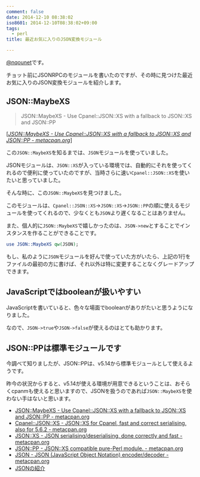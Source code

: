 ```yaml
---
comment: false
date: 2014-12-10 08:38:02
iso8601: 2014-12-10T08:38:02+09:00
tags:
  - perl
title: 最近お気に入りのJSON変換モジュール

---
```


<p><a href="https://twitter.com/nqounet">@nqounet</a>です。</p>

<p>チョット前にJSONRPCのモジュールを書いたのですが、その時に見つけた最近お気に入りのJSON変換モジュールを紹介します。</p>



<h2>JSON::MaybeXS</h2>

<blockquote cite="https://metacpan.org/pod/JSON::MaybeXS" title="JSON::MaybeXS - Use Cpanel::JSON::XS with a fallback to JSON::XS and JSON::PP - metacpan.org" class="blockquote"><p>JSON::MaybeXS - Use Cpanel::JSON::XS with a fallback to JSON::XS and JSON::PP</p></blockquote>

<div class="cite">[<cite><a href="https://metacpan.org/pod/JSON::MaybeXS">JSON::MaybeXS - Use Cpanel::JSON::XS with a fallback to JSON::XS and JSON::PP - metacpan.org</a></cite>]</div>

<p>この<code>JSON::MaybeXS</code>を知るまでは、<code>JSON</code>モジュールを使っていました。</p>

<p>JSONモジュールは、<code>JSON::XS</code>が入っている環境では、自動的にそれを使ってくれるので便利に使っていたのですが、当時さらに速い<code>Cpanel::JSON::XS</code>を使いたいと思っていました。</p>

<p>そんな時に、この<code>JSON::MaybeXS</code>を見つけました。</p>

<p>このモジュールは、<code>Cpanel::JSON::XS</code>→<code>JSON::XS</code>→<code>JSON::PP</code>の順に使えるモジュールを使ってくれるので、少なくとも<code>JSON</code>より遅くなることはありません。</p>

<p>また、個人的に<code>JSON::MaybeXS</code>で嬉しかったのは、<code>JSON->new</code>とすることでインスタンスを作ることができることです。</p>

```perl
use JSON::MaybeXS qw(JSON);
```

<p>もし、私のように<code>JSON</code>モジュールを好んで使っていた方がいたら、上記の1行をファイルの最初の方に書けば、それ以外は特に変更することなくグレードアップできます。</p>

<h2>JavaScriptではbooleanが扱いやすい</h2>

<p>JavaScriptを書いていると、色々な場面でbooleanがありがたいと思うようになりました。</p>

<p>なので、<code>JSON->true</code>や<code>JSON->false</code>が使えるのはとても助かります。</p>

<h2>JSON::PPは標準モジュールです</h2>

<p>今調べて知りましたが、JSON::PPは、v5.14から標準モジュールとして使えるようです。</p>

<p>昨今の状況からすると、v5.14が使える環境が用意できるということは、おそらくcpanmも使えると思いますので、JSONを扱うのであれば<code>JSON::MaybeXS</code>を使わない手はないと思います。</p>

<ul>
<li><a href="https://metacpan.org/pod/JSON::MaybeXS">JSON::MaybeXS - Use Cpanel::JSON::XS with a fallback to JSON::XS and JSON::PP - metacpan.org</a></li>
<li><a href="https://metacpan.org/pod/Cpanel::JSON::XS">Cpanel::JSON::XS - JSON::XS for Cpanel, fast and correct serialising, also for 5.6.2 - metacpan.org</a></li>
<li><a href="https://metacpan.org/pod/JSON::XS">JSON::XS - JSON serialising/deserialising, done correctly and fast - metacpan.org</a></li>
<li><a href="https://metacpan.org/pod/JSON::PP">JSON::PP - JSON::XS compatible pure-Perl module. - metacpan.org</a></li>
<li><a href="https://metacpan.org/pod/JSON">JSON - JSON (JavaScript Object Notation) encoder/decoder - metacpan.org</a></li>
<li><a href="http://www.json.org/json-ja.html">JSONの紹介</a></li>
</ul>
    	
